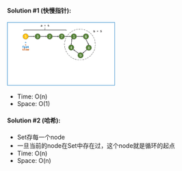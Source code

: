 #### Solution #1 (快慢指针):
<img src="https://github.com/HackBL/Leetcode/blob/main/LinkedList/142.%20Linked%20List%20Cycle%20II/img/1.gif" width=50% height=50%>

* Time: O(n)
* Space: O(1)

#### Solution #2 (哈希):
* Set存每一个node
* 一旦当前的node在Set中存在过，这个node就是循环的起点
* Time: O(n)
* Space: O(n)
